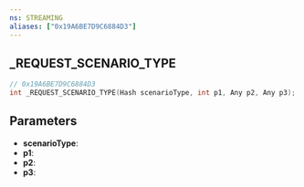 ```yaml
---
ns: STREAMING
aliases: ["0x19A6BE7D9C6884D3"]
---
```

## _REQUEST_SCENARIO_TYPE

```c
// 0x19A6BE7D9C6884D3
int _REQUEST_SCENARIO_TYPE(Hash scenarioType, int p1, Any p2, Any p3);
```

## Parameters
* **scenarioType**:
* **p1**:
* **p2**:
* **p3**:
